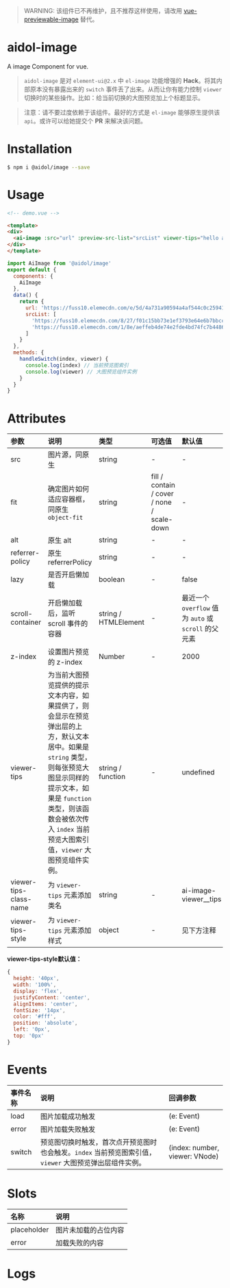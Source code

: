 > WARNING: 该组件已不再维护，且不推荐这样使用，请改用 <a href="https://github.com/yisibell/vue-previewable-image">vue-previewable-image</a> 替代。




# aidol-image

A image Component for vue.

> `aidol-image` 是对 `element-ui@2.x` 中 `el-image` 功能增强的 **Hack**。将其内部原本没有暴露出来的 `switch` 事件丢了出来。从而让你有能力控制 `viewer` 切换时的某些操作。比如：给当前切换的大图预览加上个标题显示。

> 注意：请不要过度依赖于该组件。最好的方式是 `el-image` 能够原生提供该 `api`。或许可以给她提交个 **PR** 来解决该问题。

# Installation

``` bash
$ npm i @aidol/image --save
```

# Usage

``` html
<!-- demo.vue -->

<template>
<div>
  <ai-image :src="url" :preview-src-list="srcList" viewer-tips="hello aidol image" @switch="handleSwitch" />
</div>
</template>
```

``` js
import AiImage from '@aidol/image'
export default {
  components: {
    AiImage
  },
  data() {
    return {
      url: 'https://fuss10.elemecdn.com/e/5d/4a731a90594a4af544c0c25941171jpeg.jpeg',
      srcList: [
        'https://fuss10.elemecdn.com/8/27/f01c15bb73e1ef3793e64e6b7bbccjpeg.jpeg',
        'https://fuss10.elemecdn.com/1/8e/aeffeb4de74e2fde4bd74fc7b4486jpeg.jpeg'
      ]
    }
  },
  methods: {
    handleSwitch(index, viewer) {
      console.log(index) // 当前预览图索引
      console.log(viewer) // 大图预览组件实例
    }
  }
}
```

# Attributes

| 参数 | 说明 | 类型 | 可选值 | 默认值 |
| :------------------------------- | :------------------------------- | :------------------------------- | :------------------------------- | :------------------------------- |
| src | 图片源，同原生 | string | - | - |
| fit | 确定图片如何适应容器框，同原生 `object-fit` | string | fill / contain / cover / none / scale-down | - |
| alt | 原生 alt | string | - | - |
| referrer-policy | 原生 referrerPolicy | string | - | - |
| lazy | 是否开启懒加载 | boolean | - | false |
| scroll-container | 开启懒加载后，监听 scroll 事件的容器 | string / HTMLElement | - | 最近一个 `overflow` 值为 `auto` 或 `scroll` 的父元素 |
| z-index | 设置图片预览的 z-index | Number | - | 2000 |
| viewer-tips | 为当前大图预览提供的提示文本内容，如果提供了，则会显示在预览弹出层的上方，默认文本居中。如果是 `string` 类型，则每张预览大图显示同样的提示文本，如果是 `function` 类型，则该函数会被依次传入 `index` 当前预览大图索引值，`viewer` 大图预览组件实例。 | string / function | - | undefined |
| viewer-tips-class-name | 为 `viewer-tips` 元素添加类名 | string | - | ai-image-viewer__tips |
| viewer-tips-style | 为 `viewer-tips` 元素添加样式 | object | - | 见下方注释 |

**viewer-tips-style默认值：**

``` js
{
  height: '40px',
  width: '100%',
  display: 'flex',
  justifyContent: 'center',
  alignItems: 'center',
  fontSize: '14px',
  color: '#fff',
  position: 'absolute',
  left: '0px',
  top: '0px'
}
```

# Events

| 事件名称 | 说明 | 回调参数 |
| :----------- | :----------- | :----------- |
| load | 图片加载成功触发	 | (e: Event) |
| error | 图片加载失败触发	 | (e: Event) |
| switch | 预览图切换时触发，首次点开预览图时也会触发。`index` 当前预览图索引值，`viewer` 大图预览弹出层组件实例。 | (index: number, viewer: VNode) |


# Slots

| 名称 | 说明 |
| :------- | :------- |
| placeholder | 图片未加载的占位内容 |
| error | 加载失败的内容 |

# Logs
